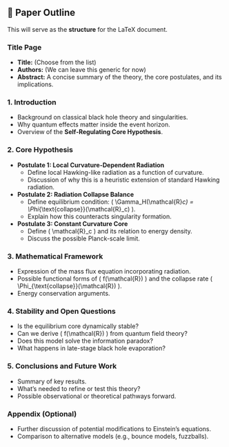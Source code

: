 ## **📄 Paper Outline**
This will serve as the **structure** for the LaTeX document.

### **Title Page**
- **Title:** (Choose from the list)
- **Authors:** (We can leave this generic for now)
- **Abstract:** A concise summary of the theory, the core postulates, and its implications.

### **1. Introduction**
- Background on classical black hole theory and singularities.
- Why quantum effects matter inside the event horizon.
- Overview of the **Self-Regulating Core Hypothesis**.

### **2. Core Hypothesis**
- **Postulate 1: Local Curvature-Dependent Radiation**
  - Define local Hawking-like radiation as a function of curvature.
  - Discussion of why this is a heuristic extension of standard Hawking radiation.
- **Postulate 2: Radiation Collapse Balance**
  - Define equilibrium condition: \( \Gamma_H(\mathcal{R}_c) = \Phi_{\text{collapse}}(\mathcal{R}_c) \).
  - Explain how this counteracts singularity formation.
- **Postulate 3: Constant Curvature Core**
  - Define \( \mathcal{R}_c \) and its relation to energy density.
  - Discuss the possible Planck-scale limit.

### **3. Mathematical Framework**
- Expression of the mass flux equation incorporating radiation.
- Possible functional forms of \( f(\mathcal{R}) \) and the collapse rate \( \Phi_{\text{collapse}}(\mathcal{R}) \).
- Energy conservation arguments.

### **4. Stability and Open Questions**
- Is the equilibrium core dynamically stable?
- Can we derive \( f(\mathcal{R}) \) from quantum field theory?
- Does this model solve the information paradox?
- What happens in late-stage black hole evaporation?

### **5. Conclusions and Future Work**
- Summary of key results.
- What’s needed to refine or test this theory?
- Possible observational or theoretical pathways forward.

### **Appendix (Optional)**
- Further discussion of potential modifications to Einstein’s equations.
- Comparison to alternative models (e.g., bounce models, fuzzballs).

